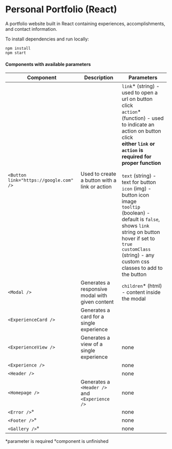 # Personal Portfolio (React)
A portfolio website built in React containing experiences, accomplishments, and contact information.

To install dependencies and run locally:
```
npm install
npm start
```

#### Components with available parameters
| Component   | Description  | Parameters |
| ----------- | -----------  | -----------|
| `<Button link="https://google.com" />`  | Used to create a button with a link or action | `link`* (string) - used to open a url on button click <br> `action`* (function) - used to indicate an action on button click <br> <b>either `link` or `action` is required for proper function</b> <br><br> `text` (string) - text for button <br> `icon` (img) - button icon image <br> `tooltip` (boolean) - default is `false`, shows `link` string on button hover if set to `true` <br> `customClass` (string) - any custom css classes to add to the button |
| `<Modal />` | Generates a responsive modal with given content | `children`* (html) - content inside the modal |
| `<ExperienceCard />` | Generates a card for a single experience |     |
| `<ExperienceView />` | Generates a view of a single experience | none |
| `<Experience />` |                | none |
| `<Header />` |                   | none |
| `<Homepage />` | Generates a `<Header />` and `<Experience />` | none |
| `<Error />`&#176; |                | none |
| `<Footer />`&#176; |                | none |
| `<Gallery />`&#176; |                | none |

*parameter is required
&#176;component is unfinished